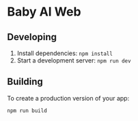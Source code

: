 # Baby AI Web

## Developing

1. Install dependencies: `npm install`
1. Start a development server: `npm run dev`

## Building

To create a production version of your app:

```bash
npm run build
```
